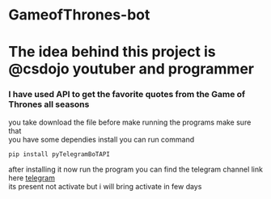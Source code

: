 # GameofThrones-bot
# The idea behind this project is @csdojo youtuber and programmer 
### I have used API to get the favorite quotes from the Game of Thrones all seasons 
you take download the file 
before make running the programs make sure that <br> you have some dependies install 
you can run command 
```
pip install pyTelegramBoTAPI
```
after installing it now run the program 
you can find the telegram channel link here 
[telegram](http://t.me/GoTfinder_bot) <br>
its present not activate but i will bring activate 
in few days 

